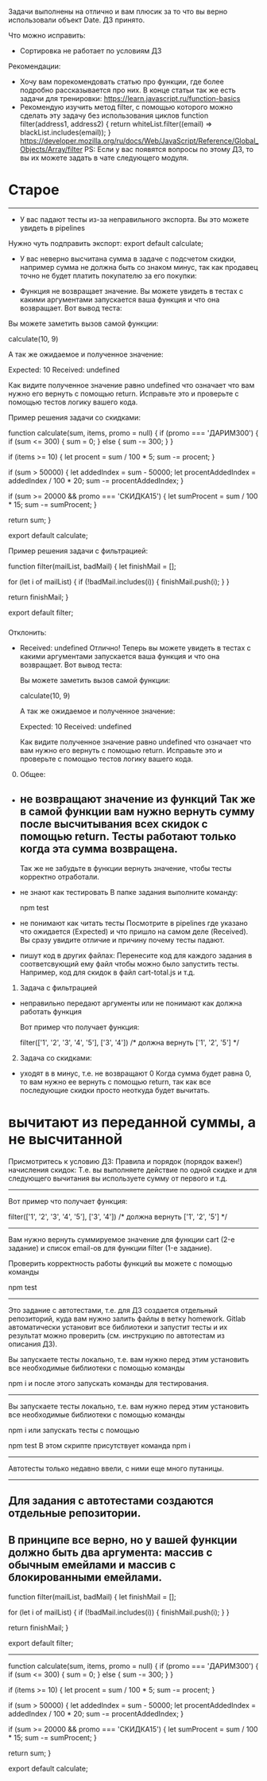 Задачи выполнены на отлично и вам плюсик за то что вы верно использовали  объект Date. ДЗ принято.

Что можно исправить:
- Сортировка не работает по условиям ДЗ

Рекомендации:
- Хочу вам порекомендовать статью про функции, где более подробно рассказывается про них. В конце статьи так же есть задачи для тренировки:
https://learn.javascript.ru/function-basics
- Рекомендую изучить метод filter, с помощью которого можно сделать эту задачу без использования циклов
function filter(address1, address2) {
    return whiteList.filter((email) => blackList.includes(email));
}
https://developer.mozilla.org/ru/docs/Web/JavaScript/Reference/Global_Objects/Array/filter
PS: Если у вас появятся вопросы по этому ДЗ, то вы их можете задать в чате следующего модуля.


# Старое
-----
- У вас падают тесты из-за неправильного экспорта. Вы это можете увидеть в pipelines

Нужно чуть подправить экспорт:
export default calculate;

- У вас неверно высчитана сумма в задаче с подсчетом скидки, например сумма не должна быть со знаком минус, так как продавец точно не будет платить покупателю за его покупки:

- Функция не возвращает значение. Вы можете увидеть в тестах с какими аргументами запускается ваша функция и что она возвращает. Вот вывод теста:

Вы можете заметить вызов самой функции:

calculate(10, 9)

А так же ожидаемое и полученное значение:

Expected: 10
Received: undefined

Как видите полученное значение равно undefined что означает что вам нужно его вернуть с помощью return. Исправьте это и проверьте с помощью тестов логику вашего кода.


Пример решения задачи со скидками:

function calculate(sum, items, promo = null) {
  if (promo === 'ДАРИМ300') {
    if (sum <= 300) {
      sum = 0;
    } else {
      sum -= 300;
    }
  }

  if (items >= 10) {
    let procent = sum / 100 * 5;
    sum -= procent;
  }

  if (sum > 50000) {
    let addedIndex = sum - 50000;
    let procentAddedIndex = addedIndex / 100 * 20;
    sum -= procentAddedIndex;
  }

  if (sum >= 20000 && promo === 'СКИДКА15') {
    let sumProcent = sum / 100 * 15;
    sum -= sumProcent;
  }

  return sum;
}

export default calculate;

Пример решения задачи с фильтрацией:

function filter(mailList, badMail) {
  let finishMail = [];

  for (let i of mailList) {
    if (!badMail.includes(i)) {
      finishMail.push(i);
    }
  }

  return finishMail;
}

export default filter;



###
Отклонить:

- Received: undefined
    Отлично! Теперь вы можете увидеть в тестах с какими аргументами запускается ваша функция и что она возвращает. Вот вывод теста:

    Вы можете заметить вызов самой функции:

    calculate(10, 9)

    А так же ожидаемое и полученное значение:

    Expected: 10
    Received: undefined

    Как видите полученное значение равно undefined что означает что вам нужно его вернуть с помощью return. Исправьте это и проверьте с помощью тестов логику вашего кода.



0. Общее:



- не возвращают значение из функций
    Так же в самой функции вам нужно вернуть сумму после высчитывания всех скидок с помощью return. Тесты работают только когда эта сумма возвращена.
    ---
    Так же не забудьте в функции вернуть значение, чтобы тесты корректно отработали.


- не знают как тестировать
    В папке задания выполните команду:

    npm test

- не понимают как читать тесты
    Посмотрите в pipelines где указано что ожидается (Expected) и что пришло на самом деле (Received). Вы сразу увидите отличие и причину почему тесты падают.

- пишут код в других файлах:
    Перенесите код для каждого задания в соответсвующий ему файл чтобы можно было запустить тесты. Например, код для скидок в файл cart-total.js и т.д.


1. Задача с фильтрацией
- неправильно передают аргументы или не понимают как должна работать функция

    Вот пример что получает функция:

    filter(['1', '2', '3', '4', '5'], ['3', '4']) /* должна вернуть  ['1', '2', '5'] */


2. Задача со скидками:
- уходят в в минус, т.е. не возвращают 0
    Когда сумма будет равна 0, то вам нужно ее вернуть с помощью return, так как все последующие скидки просто неоткуда будет вычитать.

# вычитают из переданной суммы, а не высчитанной

Присмотритесь к условию ДЗ:
Правила и порядок (порядок важен!) начисления скидок:
Т.е. вы выполняете действие по одной скидке и для следующего вычитания вы используете сумму от первого и т.д.


---------------

Вот пример что получает функция:

filter(['1', '2', '3', '4', '5'], ['3', '4']) /* должна вернуть  ['1', '2', '5'] */

--------

Вам нужно вернуть суммируемое значение для функции cart (2-е задание) и список email-ов для функции filter (1-е задание).

Проверить корректность работы функций вы можете с помощью команды

npm test

--------

Это задание с автотестами, т.е. для ДЗ создается отдельный репозиторий, куда вам нужно залить файлы в ветку homework. Gitlab автоматически установит все библиотеки и запустит тесты и их результат можно проверить (см. инструкцию по автотестам из описания ДЗ).

Вы запускаете тесты локально, т.е. вам нужно перед этим установить все необходимые библиотеки с помощью команды

npm i
и после этого запускать команды для тестирования.

---
Вы запускаете тесты локально, т.е. вам нужно перед этим установить все необходимые библиотеки с помощью команды

npm i
или запускать тесты с помощью

npm test
В этом скрипте присутствует команда npm i

--------
Автотесты только недавно ввели, с ними еще много путаницы.

--------
Для задания с автотестами создаются отдельные репозитории.
----------
В принципе все верно, но у вашей функции должно быть два аргумента: массив с обычным емейлами и массив с блокированными емейлами.
---

function filter(mailList, badMail) {
  let finishMail = [];

  for (let i of mailList) {
    if (!badMail.includes(i)) {
      finishMail.push(i);
    }
  }

  return finishMail;
}

export default filter;



----
function calculate(sum, items, promo = null) {
  if (promo === 'ДАРИМ300') {
    if (sum <= 300) {
      sum = 0;
    } else {
      sum -= 300;
    }
  }

  if (items >= 10) {
    let procent = sum / 100 * 5;
    sum -= procent;
  }

  if (sum > 50000) {
    let addedIndex = sum - 50000;
    let procentAddedIndex = addedIndex / 100 * 20;
    sum -= procentAddedIndex;
  }

  if (sum >= 20000 && promo === 'СКИДКА15') {
    let sumProcent = sum / 100 * 15;
    sum -= sumProcent;
  }

  return sum;
}

export default calculate;
